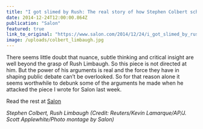 ```yaml
---
title: "I got slimed by Rush: The real story of how Stephen Colbert schooled Limbaugh on U.S. history, patriotism"
date: 2014-12-24T12:00:00.864Z
publication: "Salon"
featured: true
link_to_original: "https://www.salon.com/2014/12/24/i_got_slimed_by_rush_the_real_story_of_how_stephen_colbert_schooled_limbaugh_on_u_s_history_patriotism/"
image: /uploads/colbert_limbaugh.jpg
---
```


There seems little doubt that nuance, subtle thinking and critical insight are well beyond the grasp of Rush Limbaugh. So this piece is not directed at him. But the power of his arguments is real and the force they have in shaping public debate can’t be overlooked. So for that reason alone it seems worthwhile to debunk some of the arguments he made when he attacked the piece I wrote for Salon last week.

Read the rest at [Salon](https://www.salon.com/2014/12/24/i_got_slimed_by_rush_the_real_story_of_how_stephen_colbert_schooled_limbaugh_on_u_s_history_patriotism/)

_Stephen Colbert, Rush Limbaugh (Credit: Reuters/Kevin Lamarque/AP/J. Scott Applewhite/Photo montage by Salon)_

